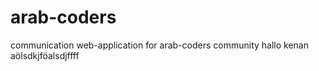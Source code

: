# arab-coders
communication web-application for arab-coders community
hallo kenan
aölsdkjföalsdjffff
